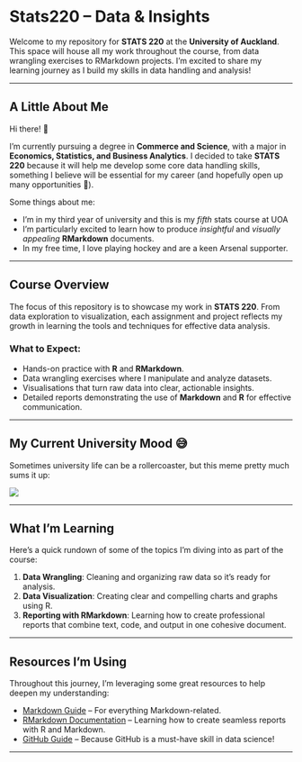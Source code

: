 # Stats220 – Data & Insights

Welcome to my repository for **STATS 220** at the **University of Auckland**. This space will house all my work throughout the course, from data wrangling exercises to RMarkdown projects. I’m excited to share my learning journey as I build my skills in data handling and analysis!

---

## A Little About Me

Hi there! 👋

I’m currently pursuing a degree in **Commerce and Science**, with a major in **Economics, Statistics, and Business Analytics**. I decided to take **STATS 220** because it will help me develop some core data handling skills, something I believe will be essential for my career (and hopefully open up many opportunities 🚀).

Some things about me:
- I’m in my third year of university and this is my *fifth* stats course at UOA 
- I’m particularly excited to learn how to produce *insightful* and *visually appealing* **RMarkdown** documents.
- In my free time, I love playing hockey and are a keen Arsenal supporter. 

---

## Course Overview

The focus of this repository is to showcase my work in **STATS 220**. From data exploration to visualization, each assignment and project reflects my growth in learning the tools and techniques for effective data analysis.

### What to Expect:
- Hands-on practice with **R** and **RMarkdown**.
- Data wrangling exercises where I manipulate and analyze datasets.
- Visualisations that turn raw data into clear, actionable insights.
- Detailed reports demonstrating the use of **Markdown** and **R** for effective communication.

---

## My Current University Mood 😅

Sometimes university life can be a rollercoaster, but this meme pretty much sums it up:

![](https://media1.tenor.com/m/1cL5fzcjpaQAAAAd/laptop.gif)

---

## What I’m Learning

Here’s a quick rundown of some of the topics I’m diving into as part of the course:

1. **Data Wrangling**: Cleaning and organizing raw data so it’s ready for analysis.
2. **Data Visualization**: Creating clear and compelling charts and graphs using R.
3. **Reporting with RMarkdown**: Learning how to create professional reports that combine text, code, and output in one cohesive document.

---

## Resources I’m Using

Throughout this journey, I’m leveraging some great resources to help deepen my understanding:
- [Markdown Guide](https://www.markdownguide.org) – For everything Markdown-related.
- [RMarkdown Documentation](https://rmarkdown.rstudio.com) – Learning how to create seamless reports with R and Markdown.
- [GitHub Guide](https://docs.github.com/en) – Because GitHub is a must-have skill in data science!

---


